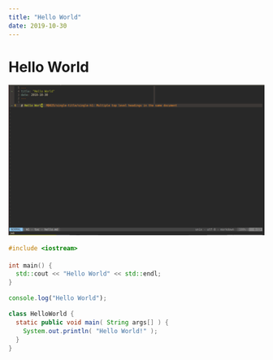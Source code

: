 ```yaml
---
title: "Hello World"
date: 2019-10-30
---
```


# Hello World

![Hello World](./hello.png "Hello World")

```cpp
#include <iostream>

int main() {
  std::cout << "Hello World" << std::endl;
}
```

```js
console.log("Hello World");
```

```java
class HelloWorld {
  static public void main( String args[] ) {
    System.out.println( "Hello World!" );
  }
}
```
